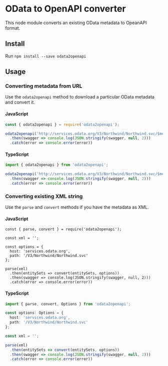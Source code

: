 # OData to OpenAPI converter

This node module converts an existing OData metadata to OpeanAPI format.

## Install

Run `npm install --save odata2openapi`

## Usage

### Converting metadata from URL

Use the `odata2openapi` method to download a particular OData metadata and convert it.

#### JavaScript

```JavaScript
const { odata2openapi } = require('odata2openapi');

odata2openapi('http://services.odata.org/V3/Northwind/Northwind.svc/$metadata')
  .then(swagger => console.log(JSON.stringify(swagger, null, 2)))
  .catch(error => console.error(error))
```

#### TypeScript

```TypeScript
import { odata2openapi } from 'odata2openapi';

odata2openapi('http://services.odata.org/V3/Northwind/Northwind.svc/$metadata')
  .then(swagger => console.log(JSON.stringify(swagger, null, 2)))
  .catch(error => console.error(error))
```

### Converting existing XML string

Use the `parse` and `convert` methods if you have the metadata as XML.

#### JavaScript

```JavaSript
const { parse, convert } = require('odata2openapi');

const xml = '';

const options = {
  host: 'services.odata.org',
  path: '/V3/Northwind/Northwind.svc'
};

parse(xml)
  .then(entitySets => convert(entitySets, options))
  .then(swagger => console.log(JSON.stringify(swagger, null, 2)))
  .catch(error => console.error(error))
```

#### TypeScript
```TypeScript
import { parse, convert, Options } from 'odata2openapi';

const options: Options = {
  host: 'services.odata.org',
  path: '/V3/Northwind/Northwind.svc'
};

const xml = '';

parse(xml)
  .then(entitySets => convert(entitySets, options))
  .then(swagger => console.log(JSON.stringify(swagger, null, 2)))
  .catch(error => console.error(error))
```
